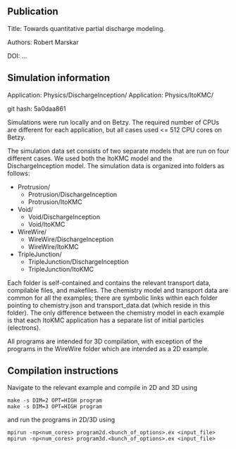 Publication
-----------

Title: Towards quantitative partial discharge modeling. 

Authors: Robert Marskar

DOI: ...


Simulation information
----------------------

Application: Physics/DischargeInception/
Application: Physics/ItoKMC/

git hash: 5a0daa861

Simulations were run locally and on Betzy. The required number of CPUs are different for each application, but all cases used <= 512 CPU cores on Betzy.

The simulation data set consists of two separate models that are run on four different cases.
We used both the ItoKMC model and the DischargeInception model.
The simulation data is organized into folders as follows:

* Protrusion/
  * Protrusion/DischargeInception
  * Protrusion/ItoKMC
* Void/
  * Void/DischargeInception
  * Void/ItoKMC
* WireWire/
  * WireWire/DischargeInception
  * WireWire/ItoKMC
* TripleJunction/
  * TripleJunction/DischargeInception
  * TripleJunction/ItoKMC


Each folder is self-contained and contains the relevant transport data, compilable files, and makefiles.
The chemistry model and transport data are common for all the examples; there are symbolic links within each folder pointing to chemistry.json and transport_data.dat (which reside in this folder).
The only difference between the chemistry model in each example is that each ItoKMC application has a separate list of initial particles (electrons). 

All programs are intended for 3D compilation, with exception of the programs in the WireWire folder which are intended as a 2D example.

Compilation instructions
------------------------

Navigate to the relevant example and compile in 2D and 3D using

```
make -s DIM=2 OPT=HIGH program
make -s DIM=3 OPT=HIGH program
```

and run the programs in 2D/3D using

```
mpirun -np<num_cores> program2d.<bunch_of_options>.ex <input_file>
mpirun -np<num_cores> program3d.<bunch_of_options>.ex <input_file>
```
